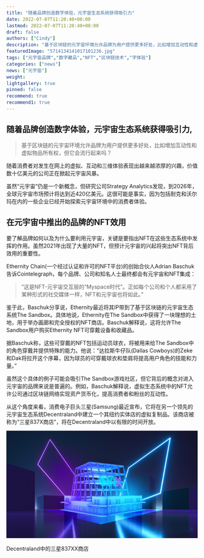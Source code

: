 ```yaml
---
title: "随着品牌创造数字体验，元宇宙生态系统获得吸引力"
date: 2022-07-07T11:20:40+08:00
lastmod: 2022-07-07T11:20:40+08:00
draft: false
authors: ["Cindy"]
description: "基于区块链的元宇宙环境允许品牌为用户提供更多好处，比如增加互动性和虚拟物品所有权，但它会流行起来吗？"
featuredImage: "5714134141017101236.jpg"
tags: ["元宇宙品牌","数字藏品","NFT","区块链技术","字体验"]
categories: ["news"]
news: ["元宇宙"]
weight: 
lightgallery: true
pinned: false
recommend: true
recommend1: true
---
```


## 随着品牌创造数字体验，元宇宙生态系统获得吸引力,

> 基于区块链的元宇宙环境允许品牌为用户提供更多好处，比如增加互动性和虚拟物品所有权，但它会流行起来吗？

随着消费者对发生在网上的虚拟、互动和三维体验表现出越来越浓厚的兴趣，价值数十亿美元的公司正在掀起元宇宙风暴。

虽然“元宇宙”仍是一个新概念，但研究公司Strategy Analytics发现，到2026年，全球元宇宙市场预计将达到近420亿美元。这很可能是事实，因为包括耐克和沃尔玛在内的一些企业已经开始探索元宇宙环境中的消费者体验。

## 在元宇宙中推出的品牌的NFT效用

要了解品牌如何以及为什么要利用元宇宙，关键是要指出NFT在这些生态系统中发挥的作用。虽然2021年出现了大量的NFT，但预计元宇宙的兴起将突出NFT背后效用的重要性。

Ethernity Chain(一个经过认证和许可的NFT平台)的创始合伙人Adrian Baschuk告诉Cointelegraph，每个品牌、公司和知名人士最终都会有元宇宙和NFT集成：

> ”这是NFT-元宇宙交互层的“Myspace时代”。正如每个公司和个人都采用了某种形式的社交媒体一样，NFT和元宇宙也将如此。”

鉴于此，Baschuk分享说，Ethernity最近将其IP带到了基于区块链的元宇宙生态系统The Sandbox。具体地说，Ethernity在The Sandbox中获得了一块理想的土地，用于举办画廊和完全授权的NFT商店。Baschuk解释说，这将允许The Sandbox用户购买Ethernity NFT可穿戴设备和收藏品。

据Baschuk称，这些可穿戴的NFT包括运动员球衣，将被用来给The Sandbox中的角色穿戴并提供特殊的能力。他说：“达拉斯牛仔队(Dallas Cowboys)的Zeke和Dak将拉开这个序幕，因为球员的可穿戴球衣和垫肩将提高用户角色的技能和力量。”

虽然这个具体的例子可能会吸引The Sandbox游戏社区，但它背后的概念对进入元宇宙的品牌来说是普遍的。例如，Baschuk解释说，虚拟生态系统中的NFT允许公司通过区块链网络实现资产货币化，提高消费者和粉丝的互动性。

从这个角度来看，消费电子巨头三星(Samsung)最近宣布，它将在另一个领先的元宇宙生态系统Decentraland中建立一个其纽约实体店的虚拟复制品。该商店被称为“三星837X商店”，将在Decentraland中以有限的时间开放。

![img](5714134141017101236.jpg)

Decentraland中的三星837XX商店